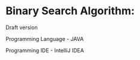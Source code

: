 # Binary Search Algorithm:
Draft version

Programming Language - JAVA

Programming IDE      - IntelliJ IDEA

